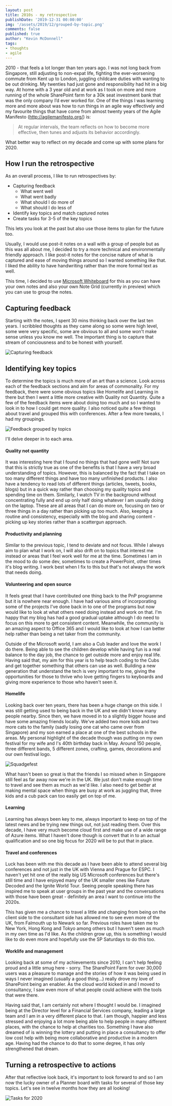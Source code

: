 ```yaml
---
layout: post
title: 2010s - my retrospective
publishDate: '2019-12-31 00:00:00'
img: '/assets/2019/12/grouped-by-topic.png'
comments: false
published: true
author: "Kevin McDonnell"
tags:
- thoughts
- agile
---
```


2010 - that feels a lot longer than ten years ago. I was not long back from Singapore, still adjusting to non-expat life, fighting the ever-worsening commute from Kent up to London, juggling childcare duties with wanting to be out drinking. My twenties had just gone and responsibility had hit in a big way. At home with a 3 year old and at work as I took on more and more running of the whole SharePoint farm for a 30k seat investment bank that was the only company I’d ever worked for. One of the things I was learning more and more about was how to run things in an agile way effectively and my favourite things that have come from almost twenty years of the Agile Manifesto (http://agilemanifesto.org/) is: 

> At regular intervals, the team reflects on how to become more effective, then tunes and adjusts its behavior accordingly. 

What better way to reflect on my decade and come up with some plans for 2020.

## How I run the retrospective

As an overall process, I like to run retrospectives by:

- Capturing feedback
    - What went well
    - What went badly
    - What should I do more of
    - What should I do less of
- Identify key topics and match captured notes
- Create tasks for 3-5 of the key topics

This lets you look at the past but also use those items to plan for the future too.

Usually, I would use post-it notes on a wall with a group of people but as this was all about me, I decided to try a more technical and environmentally friendly approach. I like post-it notes for the concise nature of what is captured and ease of moving things around so I wanted something like that. I liked the ability to have handwriting rather than the more formal text as well.

This time, I decided to use [Microsoft Whiteboard](https://products.office.com/en-gb/microsoft-whiteboard/digital-whiteboard-app) for this as you can have your own notes and also your own Note Grid (currently in preview) which you can use to group the notes.

## Capturing feedback

Starting with the notes, I spent 30 mins thinking back over the last ten years. I scribbled thoughts as they came along so some were high level, some were very specific, some are obvious to all and some won't make sense unless you know me well. The important thing is to capture that stream of conciousness and to be honest with yourself.

![Capturing feedback](/assets/2019/12/post-its.png)

## Identifying key topics

To determine the topics is much more of an art than a science. Look across each of the feedback sections and aim for areas of commonality. For my feedback, there were some obvious topics like Homelife and Learning in there but then I went a little more creative with Quality not Quantity. Quite a few of the feedback items were about doing too much and so I wanted to look in to how I could get more quality. I also noticed quite a few things about travel and grouped this with conferences. After a few more tweaks, I had my groupings.

![Feedback grouped by topics](/assets/2019/12/grouped-by-topic.png)

I'll delve deeper in to each area.

#### Quality not quantity

It was interesting here that I found no things that had gone well! Not sure that this is strictly true as one of the benefits is that I have a very broad understanding of topics. However, this is balanced by the fact that I take on too many different things and have too many unfinished products. I also have a tendency to read lots of different things (articles, tweets, books, blogs) but in a quick way rather than choosing my quality topics and spending time on them. Similarly, I watch TV in the background without concentrating fully and end up only half doing whatever I am usually doing on the laptop. These are all areas that I can do more on, focusing on two or three things in a day rather than picking up too much. Also, keeping a routine and consistency, especially with the blog and sharing content - picking up key stories rather than a scattergun approach.

#### Productivity and planning

Similar to the previous topic, I tend to deviate and not focus. While I always aim to plan what I work on, I will also drift on to topics that interest me instead or areas that I feel work well for me at the time. Sometimes I am in the mood to do some dev, sometimes to create a PowerPoint, other times it's blog writing. I work best when I fix to this but that's not always the work that needs doing.

#### Volunteering and open source

It feels great that I have contributed one thing back to the PnP programme but it is nowhere near enough. I have had various aims of incorporating some of the projects I've done back in to one of the programs but now would like to look at what others need doing instead and work on that. I'm happy that my blog has had a good gradual uptake although I do need to focus on this more to get consistent content. Meanwhile, the community is an amazing aspect to Office 365 and I would like to look at how I can better help rather than being a net taker from the community.

Outside of the Microsoft world, I am also a Cub leader and love the work I do there. Being able to see the children develop while having fun is a real balance to the day job, the chance to get outside more and enjoy real life. Having said that, my aim for this year is to help teach coding to the Cubs and get together something that others can use as well. Building a new generation that understand the tech is very important to me, giving the opportunities for those to thrive who love getting fingers to keyboards and giving more experience to those who haven't seen it.

#### Homelife

Looking back over ten years, there has been a huge change on this side. I was still getting used to being back in the UK and we didn't know many people nearby. Since then, we have moved in to a slightly bigger house and have some amazing friends locally. We've added two more kids and two more cats to the family (sadly losing one cat who came over from Singapore) and my son earned a place at one of the best schools in the areas. My personal highlight of the decade though was putting on my own festival for my wife and I's 40th birthday back in May. Around 150 people, three different bands, 5 different zones, crafting, games, decorations and our own festival logo.

![Squadgefest](/assets/2019/12/Squadgefest.png)

What hasn't been so great is that the friends I so missed when in Singapore still feel as far away now we're in the UK. We just don't make enough time to travel and see them as much as we'd like. I also need to get better at making mental space when things are busy at work as juggling that, three kids and a cub pack can too easily get on top of me.

#### Learning

Learning has always been key to me, always important to keep on top of the latest news and be trying new things out, not just reading them. Over this decade, I have very much become cloud first and make use of a wide range of Azure items. What I haven't done though is convert that in to an actual qualification and so one big focus for 2020 will be to put that in place.


#### Travel and conferences

Luck has been with me this decade as I have been able to attend several big conferences and not just in the UK with Vienna and Prague for ESPC. I haven't yet hit one of the really big US Microsoft conferences but there's still time and I have enjoyed many of the UK smaller ones like Future Decoded and the Ignite World Tour. Seeing people speaking there has inspired me to speak at user groups in the past year and the conversations with those have been great - definitely an area I want to continue into the 2020s.

This has given me a chance to travel a little and changing from being on the client side to the consultant side has allowed me to see even more of the UK, from Falmouth up to Newark so far. Previous roles have taken me to New York, Hong Kong and Tokyo among others but I haven't seen as much in my own time as I'd like. As the children grow up, this is something I would like to do even more and hopefully use the SP Saturdays to do this too.

#### Worklife and management

Looking back at some of my achievements since 2010, I can't help feeling proud and a little smug here - sorry. The SharePoint Farm for over 30,000 users was a pleasure to manage and the stories of how it was being used in ways I never imagined (usually a good thing...) really drove my love of SharePoint being an enabler. As the cloud world kicked in and I moved to consultancy, I saw even more of what people could achieve with the tools that were there.

Having said that, I am certainly not where I thought I would be. I imagined being at the Director level for a Financial Services company, leading a large team and I am in a very different place to that. I am though, happier and less stressed and enjoying a lot more being able to help people in many different places, with the chance to help at charities too. Something I have also dreamed of is winning the lottery and putting in place a consultancy to offer low cost help with being more collaborative and productive in a modern age. Having had the chance to do that to some degree, it has only strengthened that dream.

## Turning a retrospective to actions

After that reflective look back, it's important to look forward to and so I am now the lucky owner of a Planner board with tasks for several of those key topics. Let's see in twelve months how they are all looking!

![Tasks for 2020](/assets/2019/12/Tasks.png)
